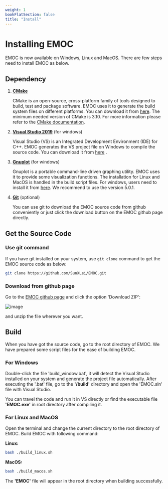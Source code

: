 ```yaml
---
weight: 1
bookFlatSection: false
title: "Install"
---
```


# Installing EMOC
EMOC is now available on Windows, Linux and MacOS. There are few steps need to install EMOC as below.

## Dependency

1. [**CMake**](https://cmake.org/)

   CMake is an open-source, cross-platform family of tools designed to build, test and package software. EMOC uses it to generate the build system files on different platforms. You can download it from [here](https://cmake.org/download/). The minimum needed version of CMake is 3.10. For more information please refer to the [CMake documentation](https://cmake.org/documentation/).

2. [**Visual Studio 2019**](https://visualstudio.microsoft.com/) (for windows)

   Visual Studio (VS) is an Integrated Development Environment (IDE) for C++. EMOC generates the VS project file on Windows to compile the source code. You can download it from [here](https://visualstudio.microsoft.com/downloads) .

3. [**Gnuplot**](http://www.gnuplot.info/) (for windows)

   Gnuplot is a portable command-line driven graphing utility. EMOC uses it to provide some visualization functions. The installation for Linux and MacOS is handled in the build script files. For windows, users need to install it from [here](https://sourceforge.net/projects/gnuplot/files/gnuplot/5.0.1/). We recommend to use the version 5.0.1. 

4. [**Git**](https://git-scm.com/) (optional)

   You can use git to download the EMOC source code from github conveniently or just click the download button on the EMOC github page directly.

## Get the Source Code

### **Use git command**

If you have git installed on your system, use `git clone` command to get the EMOC source code as below:

```bash
git clone https://github.com/SunXLei/EMOC.git
```

### **Download from github page**

Go to the [EMOC github page](https://github.com/SunXLei/EMOC) and click the option 'Download ZIP':

![image](../../images/github_download.png)

and unzip the file wherever you want.



## Build

When you have got the source code, go to the root directory of EMOC. We have prepared some script files for the ease of building EMOC.

### **For Windows**

Double-click the file 'build_window.bat', it will detect the Visual Studio installed on your system and generate the project file automatically. After executing the '.bat' file, go to the **'/build'** directory and open the 'EMOC.sln' file with Visual Studio.

You can travel the code and run it in VS directly or find the executable file **'EMOC.exe'** in root directory after compiling it.

### **For Linux and MacOS**

Open the terminal and change the current directory to the root directory of EMOC. Build EMOC with following command:

**Linux:**

```bash
bash ./build_linux.sh
```

**MacOS:**

```bash
bash ./build_macos.sh
```

The **'EMOC'** file will appear in the root directory when building successfully.